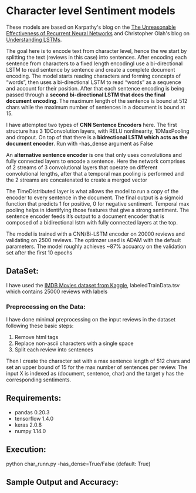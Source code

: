 # Character level Sentiment models
These models are based on Karpathy's blog on the [The Unreasonable Effectiveness of Recurrent Neural Networks](http://karpathy.github.io/2015/05/21/rnn-effectiveness/) and Christopher Olah's blog on [Understanding LSTMs](https://colah.github.io/posts/2015-08-Understanding-LSTMs/).

The goal here is to encode text from character level, hence the we start by splitting the text (reviews in this case) into sentences. After encoding each sentence from characters to a fixed length encodingI use a bi-directional LSTM to read sentence by sentence and create a complete document encoding. The model starts reading characters and forming concepts of “words”, then uses a bi-directional LSTM to read “words” as a sequence and account for their position. After that each sentence encoding is being passed through a **second bi-directional LSTM that does the final document encoding**. The maximum length of the sentence is bound at 512 chars while the maximum number of sentences in a document is bound at 15. 

I have attempted two types of **CNN Sentence Encoders** here.  The first structure has 3 1DConvolution layers, with RELU nonlinearity, 1DMaxPooling and dropout. On top of that there is a **bidrectional LSTM which acts as the document encoder**. Run with -has_dense argument as False

An **alternative sentence encoder** is one that only uses convolutions and fully connected layers to encode a sentence. Here the network comprises of 2 streams of 3 convolutional layers that operate on different convolutional lengths, after that a temporal max pooling is performed and the 2 streams are concatenated to create a merged vector

The TimeDistributed layer is what allows the model to run a copy of the encoder to every sentence in the document. The final output is a sigmoid function that predicts 1 for positive, 0 for negative sentiment. Temporal max pooling helps in identifying those features that give a strong sentiment. The sentence encoder feeds it’s output to a document encoder that is composed of a bidirectional lstm with fully connected layers at the top.

The model is trained with a CNN/Bi-LSTM encoder on 20000 reviews and validating on 2500 reviews. The optimzer used is ADAM with the default parameters. The model roughly achieves ~87% accuarcy on the validation set after the first 10 epochs

## DataSet:

I have used the [IMDB Movies dataset from Kaggle](https://www.kaggle.com/c/word2vec-nlp-tutorial/data), labeledTrainData.tsv which contains 25000 reviews with labels


### Preprocessing on the Data:
I have done minimal preprocessing on the input reviews in the dataset following these basic steps:
1. Remove html tags
2. Replace non-ascii characters with a single space
3. Split each review into sentences

Then I create the character set with a max sentence length of 512 chars and set an upper bound of 15 for the max number of sentences per review.  The input X is indexed as (document, sentence, char) and the target y has the corresponding sentiments.

## Requirements:
- pandas 0.20.3
- tensorflow 1.4.0
- keras 2.0.8
- numpy 1.14.0

## Execution:
python char_runn.py -has_dense=True/False (default: True)

## Sample Output and Accuracy:
